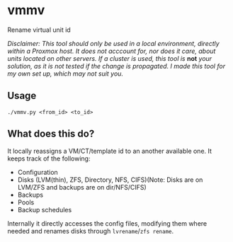 # vmmv
Rename virtual unit id

*Disclaimer: This tool should only be used in a local environment, directly within a Proxmox host. It does not acccount for, nor does it care, about units located on other servers. If a cluster is used, this tool is* **not** *your solution, as it is not tested if the change is propagated. I made this tool for my own set up, which may not suit you.*

## Usage
```
./vmmv.py <from_id> <to_id>
```

## What does this do?
It locally reassigns a VM/CT/template id to an another available one. It keeps track of the following:

- Configuration
- Disks (LVM(thin), ZFS, Directory, NFS, CIFS)(Note: Disks are on LVM/ZFS and backups are on dir/NFS/CIFS)
- Backups
- Pools
- Backup schedules

Internally it directly accesses the config files, modifying them where needed and renames disks through `lvrename`/`zfs rename`.
